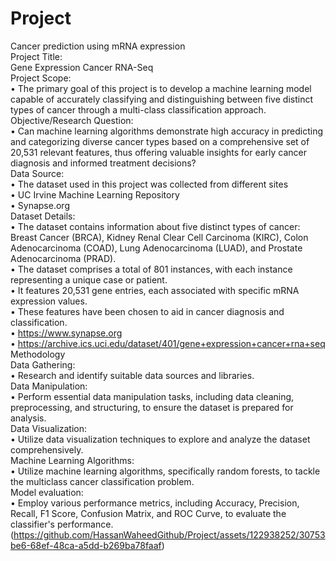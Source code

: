 # Project  
Cancer prediction using mRNA expression  
Project Title:  
Gene Expression Cancer RNA-Seq  
Project Scope:  
•	The primary goal of this project is to develop a machine learning model capable of accurately classifying and distinguishing between five distinct types of cancer through a multi-class classification approach.   
Objective/Research Question:  
•	Can machine learning algorithms demonstrate high accuracy in predicting and categorizing diverse cancer types based on a comprehensive set of 20,531 relevant features, thus offering valuable insights for early cancer diagnosis and informed treatment decisions?   
Data Source:  
•	The dataset used in this project was collected from different sites   
•	UC Irvine Machine Learning Repository   
•	Synapse.org   
Dataset Details:  
•	The dataset contains information about five distinct types of cancer: Breast Cancer (BRCA), Kidney Renal Clear Cell Carcinoma (KIRC), Colon Adenocarcinoma (COAD), Lung Adenocarcinoma (LUAD), and Prostate Adenocarcinoma (PRAD).   
•	The dataset comprises a total of 801 instances, with each instance representing a unique case or patient.   
•	It features 20,531 gene entries, each associated with specific mRNA expression values.   
•	These features have been chosen to aid in cancer diagnosis and classification.   
•	https://www.synapse.org  
•	https://archive.ics.uci.edu/dataset/401/gene+expression+cancer+rna+seq  
Methodology  
Data Gathering:  
•	Research and identify suitable data sources and libraries.   
Data Manipulation:  
•	Perform essential data manipulation tasks, including data cleaning, preprocessing, and structuring, to ensure the dataset is prepared for analysis.   
Data Visualization:  
•	Utilize data visualization techniques to explore and analyze the dataset comprehensively.   
Machine Learning Algorithms:  
•	Utilize machine learning algorithms, specifically random forests, to tackle the multiclass cancer classification problem.   
Model evaluation:  
•	Employ various performance metrics, including Accuracy, Precision, Recall, F1 Score, Confusion Matrix, and ROC Curve, to evaluate the classifier's performance.  
(https://github.com/HassanWaheedGithub/Project/assets/122938252/30753be6-68ef-48ca-a5dd-b269ba78faaf)  
